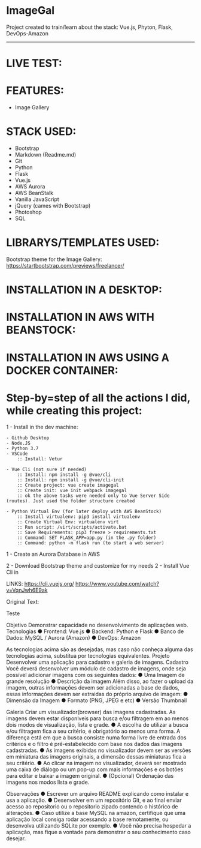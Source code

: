 # ImageGal
 Project created to train/learn about the stack: Vue.js, Phyton, Flask, DevOps-Amazon






---

# LIVE TEST:


# FEATURES:

- Image Gallery




# STACK USED:

- Bootstrap
- Markdown (Readme.md)
- Git
- Python
- Flask
- Vue.js
- AWS Aurora
- AWS BeanStalk
- Vanilla JavaScript
- jQuery (cames with Bootstrap)
- Photoshop
- SQL


# LIBRARYS/TEMPLATES USED:

Bootstrap theme for the Image Gallery:
https://startbootstrap.com/previews/freelancer/

# INSTALLATION IN A DESKTOP:


# INSTALLATION IN AWS WITH BEANSTOCK:


# INSTALLATION IN AWS USING A DOCKER CONTAINER:


# Step-by=step of all the actions I did, while creating this project:


1 - Install in the dev machine:

    - Github Desktop
    - Node.JS
    - Python 3.7
    - VSCode
        :: Install: Vetur

    - Vue Cli (not sure if needed)
        :: Install: npm install -g @vue/cli
        :: Install: npm install -g @vue/cli-init
        :: Create project: vue create imagegal
        :: Create init: vue init webpack imagegal
        :: ok the above tasks were needed only to Vue Server Side (routes). Just used the folder structure created
        
    - Python Virtual Env (for later deploy with AWS BeanStock)
        :: Install virtualenv: pip3 install virtualenv
        :: Create Virtual Env: virtualenv virt
        :: Run script: /virt/scripts/activate.bat
        :: Save Requirements: pip3 freeze > requirements.txt
        :: Command: SET FLASK_APP=app.py (in the .py folder)
        :: Command: python -m flask run (to start a web server)


1 - Create an Aurora Database in AWS

2 - Download Bootstrap theme and customize for my needs
2 - Install Vue Cli in 








LINKS:
https://cli.vuejs.org/
https://www.youtube.com/watch?v=VqnJwh6E9ak


Original Text:

Teste

Objetivo
Demonstrar capacidade no desenvolvimento de aplicações web.
Tecnologias
● Frontend: Vue.js
● Backend: Python e Flask
● Banco de Dados: MySQL / Aurora (Amazon)
● DevOps: Amazon

As tecnologias acima são as desejadas, mas caso não conheça alguma das
tecnologias acima, substitua por tecnologias equivalentes.
Projeto
Desenvolver uma aplicação para cadastro e galeria de imagens.
Cadastro
Você deverá desenvolver um módulo de cadastro de imagens, onde seja possível adicionar
imagens com os seguintes dados:
● Uma Imagem de grande resolução
● Descrição da imagem
Além disso, ao fazer o upload da imagem, outras informações devem ser adicionadas a base
de dados, essas informações devem ser extraidas do próprio arquivo de imagem:
● Dimensão da Imagem
● Formato (PNG, JPEG e etc)
● Versão Thumbnail


Galeria
Criar um visualizador(browser) das imagens cadastradas. As imagens devem estar disponiveis
para busca e/ou filtragem em ao menos dois modos de visualização, lista e grade.
● A escolha de utilizar a busca e/ou filtragem fica a seu critério, é obrigatório ao menos
uma forma. A diferença está em que a busca consiste numa forma livre de entrada dos
critérios e o filtro é pré-estabelecido com base nos dados das imagens cadastradas.
● As imagens exibidas no visualizador devem ser as versões em miniatura das imagens
originais, a dimensão dessas miniaturas fica a seu critério.
● Ao clicar na imagem no visualizador, deverá ser mostrado uma caixa de diálogo ou um
pop-up com mais informações e os botões para editar e baixar a imagem original.
● (Opcional) Ordenação das imagens nos modos lista e grade.

Observações
● Escrever um arquivo README explicando como instalar e usa a aplicação.
● Desenvolver em um repositório Git, e ao final enviar acesso ao repositorio ou o
repositorio zipado contendo o histórico de alterações.
● Caso utilize a base MySQL na amazon, certifique que uma aplicação local consiga rodar
acessando a base remotamente, ou desenvolva utilizando SQLite por exemplo.
● Você não precisa hospedar a aplicação, mas fique a vontade para demonstrar o seu
conhecimento caso desejar.









